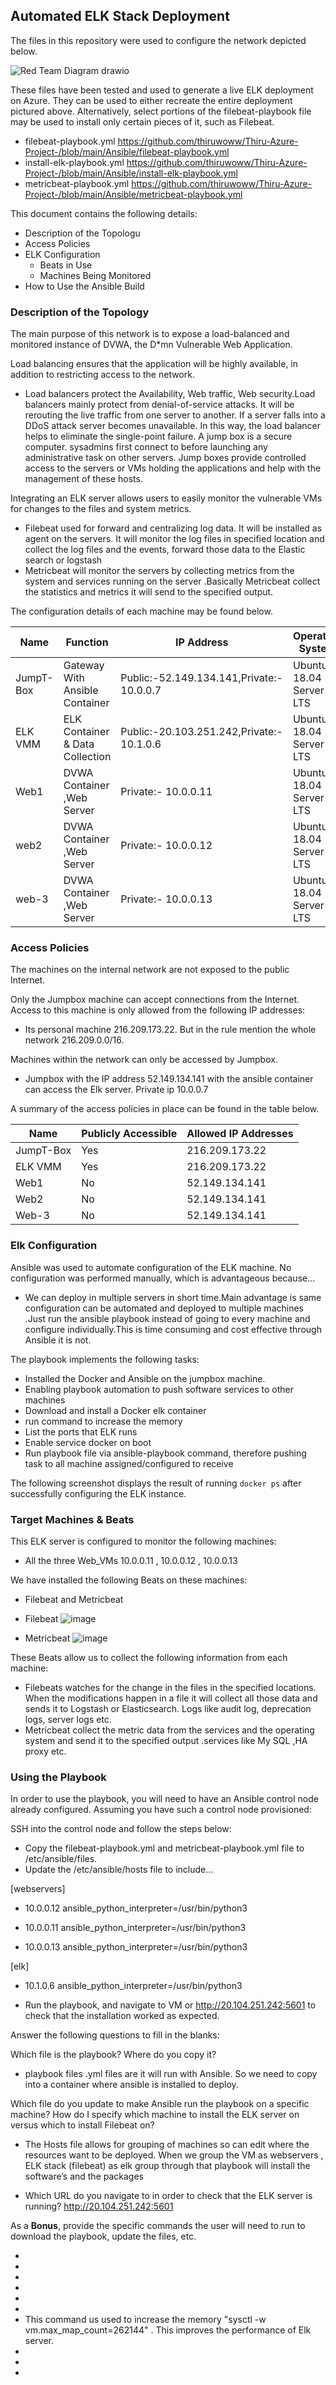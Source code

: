 ## Automated ELK Stack Deployment

The files in this repository were used to configure the network depicted below.

![Red Team Diagram drawio](https://user-images.githubusercontent.com/87206984/146279118-11544fbb-a200-48db-ba94-98da77c39781.png)


These files have been tested and used to generate a live ELK deployment on Azure. They can be used to either recreate the entire deployment pictured above. Alternatively, select portions of the  filebeat-playbook file may be used to install only certain pieces of it, such as Filebeat.

  - filebeat-playbook.yml https://github.com/thiruwoww/Thiru-Azure-Project-/blob/main/Ansible/filebeat-playbook.yml
  - install-elk-playbook.yml https://github.com/thiruwoww/Thiru-Azure-Project-/blob/main/Ansible/install-elk-playbook.yml
  - metricbeat-playbook.yml https://github.com/thiruwoww/Thiru-Azure-Project-/blob/main/Ansible/metricbeat-playbook.yml


This document contains the following details:
- Description of the Topologu
- Access Policies
- ELK Configuration
  - Beats in Use
  - Machines Being Monitored
- How to Use the Ansible Build


### Description of the Topology

The main purpose of this network is to expose a load-balanced and monitored instance of DVWA, the D*mn Vulnerable Web Application.

Load balancing ensures that the application will be highly available, in addition to restricting access to the network.
- Load balancers protect the Availability, Web traffic, Web security.Load balancers mainly protect from denial-of-service attacks. It will be rerouting the live traffic from one server to another. If a server falls into a DDoS attack server becomes unavailable. In this way, the load balancer helps to eliminate the single-point failure.
  A jump box is a secure computer. sysadmins first connect to before launching any administrative task on other servers. Jump boxes provide controlled access to the servers or VMs holding the applications and help with the management of these hosts.

Integrating an ELK server allows users to easily monitor the vulnerable VMs for changes to the files and system metrics.
- Filebeat used for forward and centralizing log data. It will be installed as agent on the servers. It will monitor the log files in specified location and collect the log files and the events, forward those data to the Elastic search or logstash 
- Metricbeat will monitor the servers by collecting metrics from the system and services running on the server .Basically Metricbeat collect the statistics and metrics it will send to the specified output.

The configuration details of each machine may be found below.


| Name     	| Function 			                   | IP Address 	  			                      | Operating System       |
|---------- |----------------------------------|--------------------------------------------|------------------------|
| JumpT-Box | Gateway With Ansible Container   | Public:-52.149.134.141,Private:- 10.0.0.7  |Ubuntu 18.04 Server LTS |						 
| ELK VMM   | ELK Container & Data Collection  | Public:-20.103.251.242,Private:- 10.1.0.6  |Ubuntu 18.04 Server LTS |
| Web1   	  | DVWA Container ,Web Server       | Private:- 10.0.0.11          	            |Ubuntu 18.04 Server LTS |
| web2     	| DVWA Container ,Web Server       | Private:- 10.0.0.12          	            |Ubuntu 18.04 Server LTS |
| web-3     | DVWA Container ,Web Server       | Private:- 10.0.0.13          	            |Ubuntu 18.04 Server LTS |

### Access Policies

The machines on the internal network are not exposed to the public Internet. 

Only the Jumpbox machine can accept connections from the Internet. Access to this machine is only allowed from the following IP addresses:
- Its personal machine 216.209.173.22. But in the rule mention the whole network 216.209.0.0/16. 

Machines within the network can only be accessed by Jumpbox.
- Jumpbox with the IP address 52.149.134.141 with the ansible container can access the Elk server. Private ip 10.0.0.7

A summary of the access policies in place can be found in the table below.

| Name      | Publicly Accessible | Allowed IP Addresses |
|-----------|---------------------|----------------------|
| JumpT-Box | Yes                 | 216.209.173.22       |
| ELK VMM   | Yes                 | 216.209.173.22       |
| Web1      | No                  | 52.149.134.141       |
| Web2      | No                  | 52.149.134.141       |
| Web-3     | No                  | 52.149.134.141       |

### Elk Configuration

Ansible was used to automate configuration of the ELK machine. No configuration was performed manually, which is advantageous because...
- We can  deploy in multiple servers in short time.Main advantage is same configuration can be automated and deployed to multiple machines .Just run the ansible playbook instead of going to every machine and configure individually.This is time consuming and cost effective through Ansible it is not. 

The playbook implements the following tasks:
- Installed the Docker and Ansible on the jumpbox machine.
- Enabling playbook automation to push software services to other machines
- Download and install a Docker elk container
- run command to increase the memory
- List the ports that ELK runs
- Enable service docker on boot
- Run playbook file via ansible-playbook command, therefore pushing task to all machine assigned/configured to receive

The following screenshot displays the result of running `docker ps` after successfully configuring the ELK instance.


### Target Machines & Beats
This ELK server is configured to monitor the following machines:
- All the three Web_VMs 10.0.0.11 , 10.0.0.12 , 10.0.0.13

We have installed the following Beats on these machines:
- Filebeat and Metricbeat
- Filebeat
![image](https://user-images.githubusercontent.com/87206984/146306505-2ec1e9c4-9586-4192-8498-e298c7a5eca1.png)

- Metricbeat
![image](https://user-images.githubusercontent.com/87206984/146306485-1714840d-6821-4a6d-a4a9-117a3083ba35.png)

These Beats allow us to collect the following information from each machine:
- Filebeats watches for the change in the files in the specified locations. When the modifications happen in a file it will collect all those data and sends it to Logstash or Elasticsearch. Logs like audit log, deprecation logs, server logs etc.
- Metricbeat collect the metric data from the services and the operating system and send it to the specified output .services like  My SQL ,HA proxy etc. 

### Using the Playbook
In order to use the playbook, you will need to have an Ansible control node already configured. Assuming you have such a control node provisioned: 

SSH into the control node and follow the steps below:
- Copy the filebeat-playbook.yml and metricbeat-playbook.yml file to /etc/ansible/files.
- Update the /etc/ansible/hosts file to include...
   
[webservers]
- 10.0.0.12 ansible_python_interpreter=/usr/bin/python3

- 10.0.0.11 ansible_python_interpreter=/usr/bin/python3

- 10.0.0.13 ansible_python_interpreter=/usr/bin/python3

[elk]
- 10.1.0.6 ansible_python_interpreter=/usr/bin/python3

- Run the playbook, and navigate to VM or http://20.104.251.242:5601 to check that the installation worked as expected.

Answer the following questions to fill in the blanks:

 Which file is the playbook? Where do you copy it?
 
- playbook files .yml files are it will run with Ansible. So we need to copy into a container where ansible is installed to deploy.

 Which file do you update to make Ansible run the playbook on a specific machine? How do I specify which machine to install the ELK server on versus which to install Filebeat on?
 
- The Hosts file allows for grouping of machines so can edit where the resources want  to be deployed. When we group the VM as webservers , ELK stack (filebeat) as elk group through that playbook will install the software’s and the packages 

- Which URL do you navigate to in order to check that the ELK server is running? 
   http://20.104.251.242:5601

As a **Bonus**, provide the specific commands the user will need to run to download the playbook, update the files, etc.

-
-
-
-
-
-
- This command us used to increase the memory "sysctl -w vm.max_map_count=262144" . This improves the performance of Elk server.
- 
- 
- 
